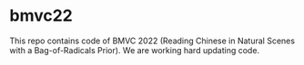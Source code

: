 # bmvc22

This repo contains code of BMVC 2022 (Reading Chinese in Natural Scenes with a Bag-of-Radicals Prior). We are working hard updating code.
